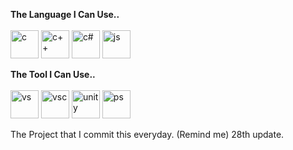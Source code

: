 **The Language I Can Use..**
<br />
<br />
<img src="https://cdn.jsdelivr.net/gh/devicons/devicon/icons/c/c-original.svg" alt="c" width="45" height="45"/>
<img src="https://cdn.jsdelivr.net/gh/devicons/devicon/icons/cplusplus/cplusplus-original.svg" alt="c++" width="45" height="45" /> 
<img src="https://cdn.jsdelivr.net/gh/devicons/devicon/icons/csharp/csharp-original.svg" alt="c#" width="45" height="45" /> 
<img src="https://cdn.jsdelivr.net/gh/devicons/devicon/icons/javascript/javascript-original.svg" alt="js" width="45" height="45" />


**The Tool I Can Use..**
<br />
<br />
<img src="https://cdn.jsdelivr.net/gh/devicons/devicon/icons/visualstudio/visualstudio-plain.svg" alt="vs" width="45" height="45"/>
<img src="https://cdn.jsdelivr.net/gh/devicons/devicon/icons/vscode/vscode-original.svg" alt="vsc" width="45" height="45"/>
<img src="https://cdn.jsdelivr.net/gh/devicons/devicon/icons/unity/unity-write.svg" alt="unity" width="45" height="45"/>
<img src="https://cdn.jsdelivr.net/gh/devicons/devicon/icons/photoshop/photoshop-plain.svg" alt="ps" width="45" height="45"/>
          

The Project that I commit this everyday. (Remind me) 28th update.
